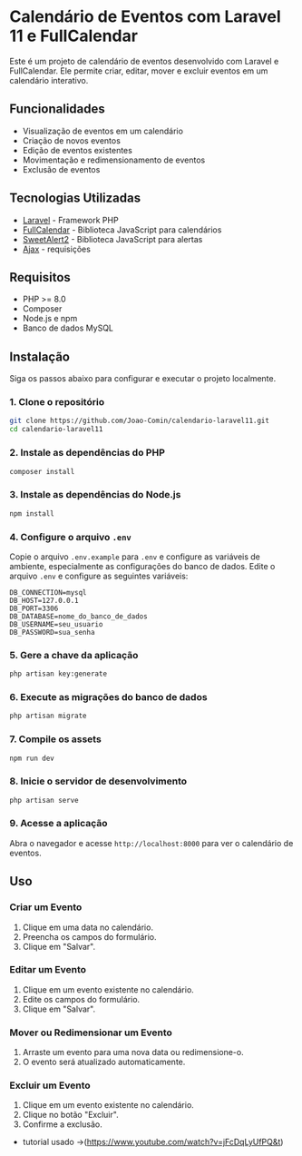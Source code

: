 
# Calendário de Eventos com Laravel 11 e FullCalendar

Este é um projeto de calendário de eventos desenvolvido com Laravel e FullCalendar. Ele permite criar, editar, mover e excluir eventos em um calendário interativo.

## Funcionalidades

- Visualização de eventos em um calendário
- Criação de novos eventos
- Edição de eventos existentes
- Movimentação e redimensionamento de eventos
- Exclusão de eventos

## Tecnologias Utilizadas

- [Laravel](https://laravel.com/) - Framework PHP
- [FullCalendar](https://fullcalendar.io/) - Biblioteca JavaScript para calendários
- [SweetAlert2](https://sweetalert2.github.io/) - Biblioteca JavaScript para alertas 
- [Ajax](https://api.jquery.com/category/ajax/) - requisições

## Requisitos

- PHP >= 8.0
- Composer
- Node.js e npm
- Banco de dados MySQL

## Instalação

Siga os passos abaixo para configurar e executar o projeto localmente.

### 1. Clone o repositório

```bash
git clone https://github.com/Joao-Comin/calendario-laravel11.git
cd calendario-laravel11
```

### 2. Instale as dependências do PHP

```bash
composer install
```

### 3. Instale as dependências do Node.js

```bash
npm install
```

### 4. Configure o arquivo `.env`

Copie o arquivo `.env.example` para `.env` e configure as variáveis de ambiente, especialmente as configurações do banco de dados.
Edite o arquivo `.env` e configure as seguintes variáveis:

```dotenv
DB_CONNECTION=mysql
DB_HOST=127.0.0.1
DB_PORT=3306
DB_DATABASE=nome_do_banco_de_dados
DB_USERNAME=seu_usuario
DB_PASSWORD=sua_senha
```

### 5. Gere a chave da aplicação

```bash
php artisan key:generate
```

### 6. Execute as migrações do banco de dados

```bash
php artisan migrate
```

### 7. Compile os assets

```bash
npm run dev
```

### 8. Inicie o servidor de desenvolvimento

```bash
php artisan serve
```

### 9. Acesse a aplicação

Abra o navegador e acesse `http://localhost:8000` para ver o calendário de eventos.

## Uso

### Criar um Evento

1. Clique em uma data no calendário.
2. Preencha os campos do formulário.
3. Clique em "Salvar".

### Editar um Evento

1. Clique em um evento existente no calendário.
2. Edite os campos do formulário.
3. Clique em "Salvar".

### Mover ou Redimensionar um Evento

1. Arraste um evento para uma nova data ou redimensione-o.
2. O evento será atualizado automaticamente.

### Excluir um Evento

1. Clique em um evento existente no calendário.
2. Clique no botão "Excluir".
3. Confirme a exclusão.

- tutorial usado ->(https://www.youtube.com/watch?v=jFcDqLyUfPQ&t)
